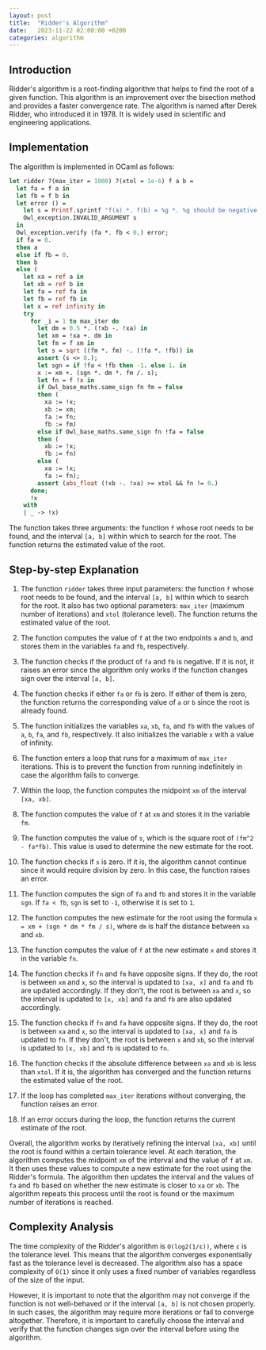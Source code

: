 ```yaml
---
layout: post
title:  "Ridder's Algorithm"
date:   2023-11-22 02:00:00 +0200
categories: algorithm
---
```


## Introduction  
   
Ridder's algorithm is a root-finding algorithm that helps to find the root of a given function. This algorithm is an improvement over the bisection method and provides a faster convergence rate. The algorithm is named after Derek Ridder, who introduced it in 1978. It is widely used in scientific and engineering applications.  
   
## Implementation  
   
The algorithm is implemented in OCaml as follows:  
   
```ocaml
let ridder ?(max_iter = 1000) ?(xtol = 1e-6) f a b =
  let fa = f a in
  let fb = f b in
  let error () =
    let s = Printf.sprintf "f(a) *. f(b) = %g *. %g should be negative." fa fb in
    Owl_exception.INVALID_ARGUMENT s
  in
  Owl_exception.verify (fa *. fb < 0.) error;
  if fa = 0.
  then a
  else if fb = 0.
  then b
  else (
    let xa = ref a in
    let xb = ref b in
    let fa = ref fa in
    let fb = ref fb in
    let x = ref infinity in
    try
      for _i = 1 to max_iter do
        let dm = 0.5 *. (!xb -. !xa) in
        let xm = !xa +. dm in
        let fm = f xm in
        let s = sqrt ((fm *. fm) -. (!fa *. !fb)) in
        assert (s <> 0.);
        let sgn = if !fa < !fb then -1. else 1. in
        x := xm +. (sgn *. dm *. fm /. s);
        let fn = f !x in
        if Owl_base_maths.same_sign fn fm = false
        then (
          xa := !x;
          xb := xm;
          fa := fn;
          fb := fm)
        else if Owl_base_maths.same_sign fn !fa = false
        then (
          xb := !x;
          fb := fn)
        else (
          xa := !x;
          fa := fn);
        assert (abs_float (!xb -. !xa) >= xtol && fn != 0.)
      done;
      !x
    with
    | _ -> !x)
```  
   
The function takes three arguments: the function `f` whose root needs to be found, and the interval `[a, b]` within which to search for the root. The function returns the estimated value of the root.  
   
## Step-by-step Explanation 
1. The function `ridder` takes three input parameters: the function `f` whose root needs to be found, and the interval `[a, b]` within which to search for the root. It also has two optional parameters: `max_iter` (maximum number of iterations) and `xtol` (tolerance level). The function returns the estimated value of the root.  
   
2. The function computes the value of `f` at the two endpoints `a` and `b`, and stores them in the variables `fa` and `fb`, respectively.  
   
3. The function checks if the product of `fa` and `fb` is negative. If it is not, it raises an error since the algorithm only works if the function changes sign over the interval `[a, b]`.  
   
4. The function checks if either `fa` or `fb` is zero. If either of them is zero, the function returns the corresponding value of `a` or `b` since the root is already found.  
   
5. The function initializes the variables `xa`, `xb`, `fa`, and `fb` with the values of `a`, `b`, `fa`, and `fb`, respectively. It also initializes the variable `x` with a value of infinity.  
   
6. The function enters a loop that runs for a maximum of `max_iter` iterations. This is to prevent the function from running indefinitely in case the algorithm fails to converge.  
   
7. Within the loop, the function computes the midpoint `xm` of the interval `[xa, xb]`.  
   
8. The function computes the value of `f` at `xm` and stores it in the variable `fm`.  
   
9. The function computes the value of `s`, which is the square root of `(fm^2 - fa*fb)`. This value is used to determine the new estimate for the root.  
   
10. The function checks if `s` is zero. If it is, the algorithm cannot continue since it would require division by zero. In this case, the function raises an error.  
   
11. The function computes the sign of `fa` and `fb` and stores it in the variable `sgn`. If `fa < fb`, `sgn` is set to `-1`, otherwise it is set to `1`.  
   
12. The function computes the new estimate for the root using the formula `x = xm + (sgn * dm * fm / s)`, where `dm` is half the distance between `xa` and `xb`.  
   
13. The function computes the value of `f` at the new estimate `x` and stores it in the variable `fn`.  
   
14. The function checks if `fn` and `fm` have opposite signs. If they do, the root is between `xm` and `x`, so the interval is updated to `[xa, x]` and `fa` and `fb` are updated accordingly. If they don't, the root is between `xa` and `x`, so the interval is updated to `[x, xb]` and `fa` and `fb` are also updated accordingly.  
   
15. The function checks if `fn` and `fa` have opposite signs. If they do, the root is between `xa` and `x`, so the interval is updated to `[xa, x]` and `fa` is updated to `fn`. If they don't, the root is between `x` and `xb`, so the interval is updated to `[x, xb]` and `fb` is updated to `fn`.  
   
16. The function checks if the absolute difference between `xa` and `xb` is less than `xtol`. If it is, the algorithm has converged and the function returns the estimated value of the root.  
   
17. If the loop has completed `max_iter` iterations without converging, the function raises an error.  
   
18. If an error occurs during the loop, the function returns the current estimate of the root.  
   
Overall, the algorithm works by iteratively refining the interval `[xa, xb]` until the root is found within a certain tolerance level. At each iteration, the algorithm computes the midpoint `xm` of the interval and the value of `f` at `xm`. It then uses these values to compute a new estimate for the root using the Ridder's formula. The algorithm then updates the interval and the values of `fa` and `fb` based on whether the new estimate is closer to `xa` or `xb`. The algorithm repeats this process until the root is found or the maximum number of iterations is reached.  
   
## Complexity Analysis  
   
The time complexity of the Ridder's algorithm is `O(log2(1/ε))`, where `ε` is the tolerance level. This means that the algorithm converges exponentially fast as the tolerance level is decreased. The algorithm also has a space complexity of `O(1)` since it only uses a fixed number of variables regardless of the size of the input.  
   
However, it is important to note that the algorithm may not converge if the function is not well-behaved or if the interval `[a, b]` is not chosen properly. In such cases, the algorithm may require more iterations or fail to converge altogether. Therefore, it is important to carefully choose the interval and verify that the function changes sign over the interval before using the algorithm.